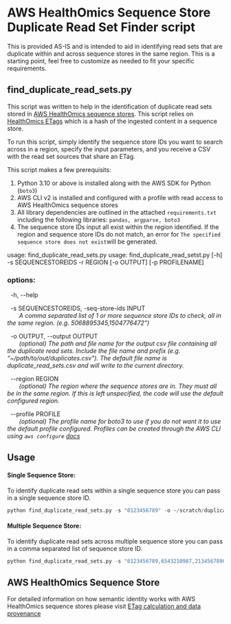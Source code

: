 # AWS HealthOmics Sequence Store Duplicate Read Set Finder script

This is provided AS-IS and is intended to aid in identifying read sets that are duplicate within and across sequence stores in the same region. This is a starting point, feel free to customize as needed to fit your specific requirements.

## find_duplicate_read_sets.py

This script was written to help in the identification of duplicate read sets stored in [AWS HealthOmics sequence stores](https://docs.aws.amazon.com/omics/latest/dev/what-is-service.html). This script relies on [HealthOmics ETags](https://docs.aws.amazon.com/omics/latest/dev/etags-and-provenance.html) which is a hash of the ingested content in a sequence store. 

To run this script, simply identify the sequence store IDs you want to search across in a region, specify the input parameters, and you receive a CSV with the read set sources that share an ETag. 

This script makes a few prerequisits:
1. Python 3.10 or above is installed along with the AWS SDK for Python (`boto3`)
2. AWS CLI v2 is installed and configured with a profile with read access to AWS HealthOmics sequence stores
3. All library dependencies are outlined in the attached `requirements.txt` including the following libraries: `pandas, argparse, boto3`
4. The sequence store IDs input all exist within the region identified.  If the region and sequence store IDs do not match, an error for `The specified sequence store does not exist`will be generated.

usage: find_duplicate_read_sets.py usage: find_duplicate_read_setst.py [-h] -s SEQUENCESTOREIDS -r REGION [-o OUTPUT] [-p PROFILENAME]

### options:  
  &nbsp;&nbsp;-h, --help  

  &nbsp;&nbsp;-s SEQUENCESTOREIDS, -seq-store-ids INPUT  
  *&nbsp;&nbsp;&nbsp;&nbsp;&nbsp;&nbsp;&nbsp;A comma separated list of 1 or more sequence store IDs to check, all in the same region. (e.g. 5068895345,1504776472")*  

  &nbsp;&nbsp;-o OUTPUT, --output OUTPUT  
  *&nbsp;&nbsp;&nbsp;&nbsp;&nbsp;&nbsp;&nbsp;(optional) The path and file name for the output csv file containing all the duplicate read sets. Include the file name and prefix (e.g. "~/path/to/out/duplicates.csv"). The default file name is duplicate_read_sets.csv and will write to the current directory.*

  &nbsp;&nbsp;--region REGION  
  *&nbsp;&nbsp;&nbsp;&nbsp;&nbsp;&nbsp;&nbsp;(optional) The region where the sequence stores are in. They must all be in the same region. If this is left unspecified, the code will use the default configured region.*    

  &nbsp;&nbsp;--profile PROFILE  
  *&nbsp;&nbsp;&nbsp;&nbsp;&nbsp;&nbsp;&nbsp;(optional) The profile name for boto3 to use if you do not want it to use the default profile configured. Profiles can be created through the AWS CLI using `aws configure` [docs](https://docs.aws.amazon.com/cli/latest/userguide/cli-configure-files.html)*    

## Usage

#### Single Sequence Store:

To identify duplicate read sets within a single sequence store you can pass in a single sequence store ID. 

``` python
python find_duplicate_read_sets.py -s "0123456789" -o ~/scratch/duplicate_read_sets.csv
```
#### Multiple Sequence Store:

To identify duplicate read sets across multiple sequence store you can pass in a comma separated list of sequence store ID. 

``` python
python find_duplicate_read_sets.py -s "0123456789,6543210987,2134567890" -o ~/scratch/duplicate_read_sets.csv --region "us-west-2"
```
## AWS HealthOmics Sequence Store
For detailed information on how semantic identity works with AWS HealthOmics sequence stores  please visit [ETag calculation and data provenance](https://docs.aws.amazon.com/omics/latest/dev/etags-and-provenance.html)